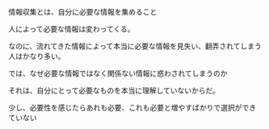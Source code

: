 

情報収集とは、自分に必要な情報を集めること

人によって必要な情報は変わってくる。

なのに、流れてきた情報によって本当に必要な情報を見失い、翻弄されてしまう人はかなり多い。

では、なぜ必要な情報ではなく関係ない情報に惑わされてしまうのか

それは、自分にとって必要なものを本当に理解していないからだ。

少し、必要性を感じたらあれも必要、これも必要と増やすばかりで選択ができていない